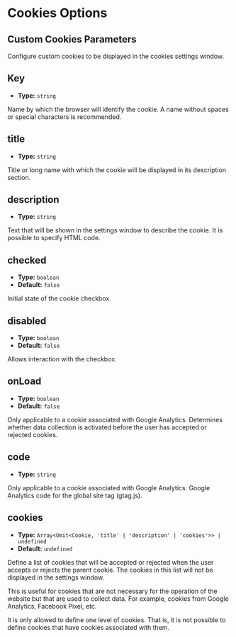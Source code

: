 # Cookies Options

## Custom Cookies Parameters

Configure custom cookies to be displayed in the cookies settings window.

## Key

- **Type:** `string`

Name by which the browser will identify the cookie. A name without spaces or special characters is recommended.

## title

- **Type:** `string`

Title or long name with which the cookie will be displayed in its description section.

## description

- **Type:** `string`

Text that will be shown in the settings window to describe the cookie. It is possible to specify HTML code.

## checked

- **Type:** `boolean`
- **Default:** `false`

Initial state of the cookie checkbox.

## disabled

- **Type:** `boolean`
- **Default:** `false`

Allows interaction with the checkbox.

## onLoad

- **Type:** `boolean`
- **Default:** `false`

Only applicable to a cookie associated with Google Analytics. Determines whether data collection is activated before the user has accepted or rejected cookies.

## code

- **Type:** `string`

Only applicable to a cookie associated with Google Analytics. Google Analytics code for the global site tag (gtag.js).

## cookies

- **Type:** `Array<Omit<Cookie, 'title' | 'description' | 'cookies'>> | undefined`
- **Default:** `undefined`

Define a list of cookies that will be accepted or rejected when the user accepts or rejects the parent cookie. The cookies in this list will not be displayed in the settings window.

This is useful for cookies that are not necessary for the operation of the website but that are used to collect data. For example, cookies from Google Analytics, Facebook Pixel, etc.

It is only allowed to define one level of cookies. That is, it is not possible to define cookies that have cookies associated with them.
